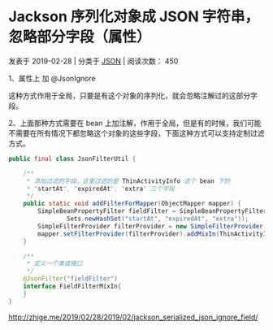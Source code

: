 # Jackson 序列化对象成 JSON 字符串，忽略部分字段（属性）

 发表于 2019-02-28 | 分类于 [JSON](http://zhige.me/categories/JSON/) | 阅读次数： 450

1、属性上 加 @JsonIgnore

这种方式作用于全局，只要是有这个对象的序列化，就会忽略注解过的这部分字段。

2、上面那种方式需要在 bean 上加注解，作用于全局，但是有的时候，我们可能不需要在所有情况下都忽略这个对象的这些字段，下面这种方式可以支持定制过滤方式。

```java
public final class JsonFilterUtil {

    /**
     * 添加过滤的字段，这里过滤的是 ThinActivityInfo 这个 bean 下的 
     * "startAt", "expiredAt", "extra" 三个字段
     */
    public static void addFilterForMapper(ObjectMapper mapper) {
        SimpleBeanPropertyFilter fieldFilter = SimpleBeanPropertyFilter.serializeAllExcept(
                Sets.newHashSet("startAt", "expiredAt", "extra"));
        SimpleFilterProvider filterProvider = new SimpleFilterProvider().addFilter("fieldFilter", fieldFilter);
        mapper.setFilterProvider(filterProvider).addMixIn(ThinActivityInfo.class, FieldFilterMixIn.class);
    }

    /**
     * 定义一个类或接口
     */
    @JsonFilter("fieldFilter")
    interface FieldFilterMixIn{
    }
}
```





http://zhige.me/2019/02/28/2019/02/jackson_serialized_json_ignore_field/